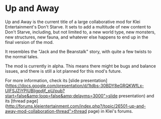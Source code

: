 # Up and Away

Up and Away is the current title of a large collaborative mod for Klei Entertainment's Don't Starve. It sets to add a multitude of new content to Don't Starve, including, but not limited to, a new world type, new monsters, new structures, new fauna, and whatever else happens to end up in the final version of the mod.

It resembles the "Jack and the Beanstalk" story, with quite a few twists to the normal tales.

The mod is currently in alpha. This means there might be bugs and balance issues, and there is still a lot planned for this mod's future.

For more information, check its [slide presentation](https://docs.google.com/presentation/d/1tdbs-30BDY8eGRQKWfLx-UIFSJZjYPIUBligpdjf_pU/pub?start=false&amp;loop=false&amp;delayms=3000">slide presentation) and its [thread page](http://forums.kleientertainment.com/index.php?/topic/26501-up-and-away-mod-collaboration-thread">thread page) in Klei's forums.
